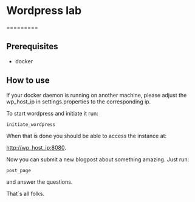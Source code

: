 # Wordpress lab

=========

Prerequisites
---------------

- docker


How to use
---------------

If your docker daemon is running on another machine, please adjust the wp_host_ip in settings.properties to the corresponding ip.

To start wordpress and initiate it run:

```initiate_wordpress```


When that is done you should be able to access the instance at:

[http://wp_host_ip:8080](http://wp_host_ip:8080).

Now you can submit a new blogpost about something amazing. Just run:

```post_page```

and answer the questions.

That´s all folks.
